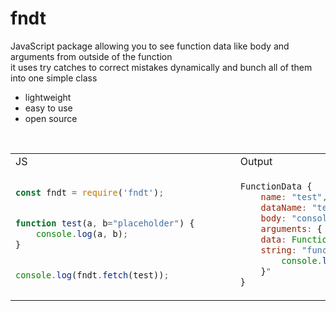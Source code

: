 # fndt
JavaScript package allowing you to see function data like body and arguments from outside of the function<br>
it uses try catches to correct mistakes dynamically and bunch all of them into one simple class

- lightweight
- easy to use
- open source

<br>

<table>
<tr>
<td>JS</td><td>Output</td>
</tr>
<tr>
<td>
  
```js
const fndt = require('fndt');


function test(a, b="placeholder") {       
    console.log(a, b);
}


console.log(fndt.fetch(test));
```

</td>

<td>

```js
FunctionData {
    name: "test",
    dataName: "test",
    body: "console.log(a, b);",
    arguments: { a: null, b: "placeholder" },
    data: Function,
    string: "function test(a, b="placeholder") {
        console.log(a, b);
    }"
}
```
  
</td>

</tr>
</table>
